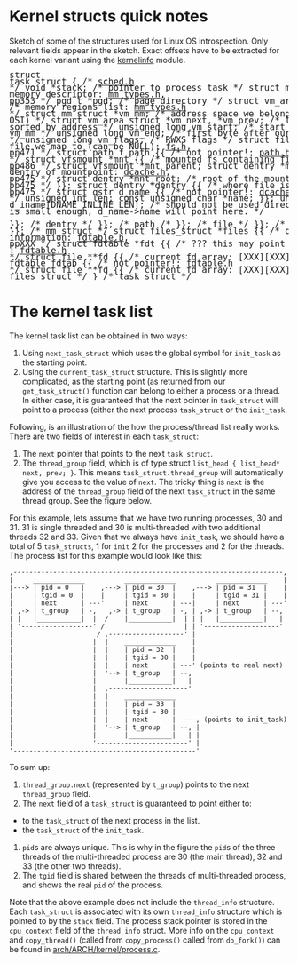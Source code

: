 # Kernel structs quick notes

Sketch of some of the structures used for Linux OS introspection. Only relevant fields appear in the sketch. Exact offsets have to be extracted for each kernel variant using the [kernelinfo](utils/kernelinfo) module.

<big><pre style="line-height: 90%; font-size: 13px;">struct task\_struct {        /\* [sched.h][task_struct] \*/
    void \*stack;            /\* pointer to process task \*/
    struct mm\_struct \*mm {{ /\* memory descriptor: [mm_types.h][mm_struct], pp353 \*/
        pgd_t \*pgd;                     /\* page directory \*/
        struct vm\_area\_struct \*mmap {{  /\* memory regions list: [mm_types.h][vm_area_struct] \*/
            struct mm\_struct \*vm\_mm;    /\* address space we belong to (not used for OSI) \*/
            struct vm_area_struct \*vm\_next, \*vm\_prev; /\* list of VM areas, sorted by address \*/
            unsigned long vm\_start;     /\* start address within vm_mm \*/
            unsigned long vm\_end;       /\* first byte after our end within vm_mm \*/
            unsigned long vm\_flags;     /\* RWXS flags \*/
            struct file \*vm\_file {{     /\* file we map to (can be NULL): [fs.h][file], pp471 \*/
                struct path f\_path {{   /\* not pointer!: [path.h][path] \*/
                    struct vfsmount \*mnt {{    /\* mounted fs containing file: [mount.h][vfsmount], pp486 \*/
                        struct vfsmount \*mnt_parent;
                        struct dentry \*mnt_mountpoint; /\* dentry of mountpoint: [dcache.h][dentry], pp475 \*/
                        struct dentry \*mnt_root; /\* root of the mounted tree: [dcache.h][dentry], pp475 \*/
                    }};
                    struct dentry \*dentry {{    /\* where file is located on fs: [dcache.h][dentry], pp475 \*/
                        struct qstr d\_name {{   /\* not pointer!: [dcache.h][qstr] \*/
                        	unsigned int len;
                            const unsigned char \*name;
                        }};
                        unsigned char d\_iname[DNAME\_INLINE\_LEN]; /\* should not be used directly! when the name is small enough, d_name->name will point here. \*/  
                    }}; /\* dentry \*/
                }}; /\* path /*
            }}; /\* file \*/
        }}; /\* vm\_area\_struct \*/
    }}; /\* mm\_struct \*/
    struct files\_struct \*files {{ /\* open files information: [fdtable.h][files_struct], ppXXX \*/
        struct fdtable *fdt {{   /\* ??? this may point to fdtab -- VERIFY : [fdtable.h][fdtable] \*/
            struct file **fd {{  /\* current fd array: [XXX][XXX] \*/
            }};
        }};
        struct fdtable fdtab {{   /\* not pointer!: [fdtable.h][fdtable] \*/
            struct file **fd {{  /\* current fd array: [XXX][XXX] \*/
            }};
        }};
    }}; /\* files\_struct \*/
} /\* task\_struct \*/
</pre></big>

<!-- fdt seems to point to fdtab in general. for a few tasks it doesn't.
see

print the tasks where fdt does not point to fdtab:
grep lul f  | grep '0$' | awk '{print $3}' | sort | uniq -c

see if for any of these tasks, fdt points to fdtab at some point:
for t in $(grep lul f  | grep '0$' | awk '{print $3}' | sort | uniq); do grep  "lul.*$t.*1$" f; done

-->

[task_struct]: https://github.com/torvalds/linux/blob/v3.2/include/linux/sched.h#L1220
[mm_struct]: https://github.com/torvalds/linux/blob/v3.2/include/linux/mm_types.h#L289
[vm_area_struct]: https://github.com/torvalds/linux/blob/v3.2/include/linux/mm_types.h#L201
[file]: https://github.com/torvalds/linux/blob/v3.2/include/linux/fs.h#L964
[path]: https://github.com/torvalds/linux/blob/v3.2/include/linux/path.h#L7
[vfsmount]: https://github.com/torvalds/linux/blob/v3.2/include/linux/mount.h#L55
[dentry]: https://github.com/torvalds/linux/blob/v3.2/include/linux/dcache.h#L116
[qstr]: https://github.com/torvalds/linux/blob/v3.2/include/linux/dcache.h#L35
[files_struct]: https://github.com/torvalds/linux/blob/v3.2/include/linux/fdtable.h#XXX
[fdtable]: https://github.com/torvalds/linux/blob/v3.2/include/linux/fdtable.h#XXX


# The kernel task list

The kernel task list can be obtained in two ways:

1. Using `next_task_struct` which uses the global symbol for `init_task` as the starting point.
1. Using the `current_task_struct` structure. This is slightly more complicated, as the starting point (as returned from our `get_task_struct()` function can belong to either a process or a thread. In either case, it is guaranteed that the next pointer in `task_struct` will point to a process (either the next process `task_struct` or the `init_task`.

Following, is an illustration of the how the process/thread list really works. There are two fields of interest in each `task_struct`:

1. The `next` pointer that points to the next `task_struct`.
1. The `thread_group` field, which is of type struct `list_head { list_head* next, prev; }`. This means `task_struct.thread_group` will automatically give you access to the value of `next`. The tricky thing is `next` is the address of the `thread_group` field of the next `task_struct` in the same thread group. See the figure below.

For this example, lets assume that we have two running processes, 30 and 31. 31 is single threaded and 30 is multi-threaded with two additional threads 32 and 33. Given that we always have `init_task`, we should have a total of 5 `task_structs`, 1 for `init` 2 for the processes and 2 for the threads. The process list for this example would look like this:

```
,--------------------------------------------------------------------,
|     _____________          _____________          _____________    |
|---> | pid = 0   |    ,---> | pid = 30  |    ,---> | pid = 31  |    |
|     | tgid = 0  |    |     | tgid = 30 |    |     | tgid = 31 |    |
|     | next      | ---'     | next      | ---|     | next      | ---'
| ,-> | t_group   | -,   ,-> | t_group   | -, | ,-> | t_group   | --,
| |   |___________|  |  /    |___________|  | | |   |___________|   |
| '------------------' /                    | | '-------------------'
|                     / ,-------------------' |
|                    |  |    _____________    |
|                    |  |    | pid = 32  |    |
|                    |  |    | tgid = 30 |    |
|                    |  |    | next      | ---' (points to real next)
|                    |  '--> | t_group   | --,
|                    |       |___________|   |
|                    |  ,--------------------'
|                    |  |    _____________
|                    |  |    | pid = 33  |
|                    |  |    | tgid = 30 |
|                    |  |    | next      | ----, (points to init_task)
|                    |  '--> | t_group   | --, |
|                    |       |___________|   | |
|                    '-----------------------' |
'----------------------------------------------'
```

To sum up:

1. `thread_group.next` (represented by `t_group`) points to the next `thread_group` field.
1. The `next` field of a `task_struct` is guaranteed to point either to:
  * to the `task_struct` of the next process in the list.
  * the `task_struct` of the `init_task`.
1. `pid`s are always unique. This is why in the figure the `pid`s of the three threads of the multi-threaded process are 30 (the main thread), 32 and 33 (the other two threads).
1. The `tgid` field is shared between the threads of multi-threaded process, and shows the real `pid` of the process.

Note that the above example does not include the `thread_info` structure. Each `task_struct` is associated with its own `thread_info` structure which is pointed to by the `stack` field. The process stack pointer is stored in the `cpu_context` field of the `thread_info` struct. More info on the `cpu_context` and `copy_thread()` (called from `copy_process()` called from `do_fork()`) can be found in [arch/ARCH/kernel/process.c][process_c].

[process_c]: https://github.com/torvalds/linux/blob/v3.2/arch/x86/kernel/process.c
